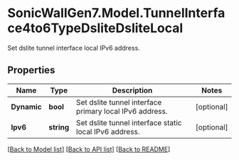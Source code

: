 # SonicWallGen7.Model.TunnelInterface4to6TypeDsliteDsliteLocal
Set dslite tunnel interface local IPv6 address.

## Properties

Name | Type | Description | Notes
------------ | ------------- | ------------- | -------------
**Dynamic** | **bool** | Set dslite tunnel interface primary local IPv6 address. | [optional] 
**Ipv6** | **string** | Set dslite tunnel interface static local IPv6 address. | [optional] 

[[Back to Model list]](../README.md#documentation-for-models) [[Back to API list]](../README.md#documentation-for-api-endpoints) [[Back to README]](../README.md)


